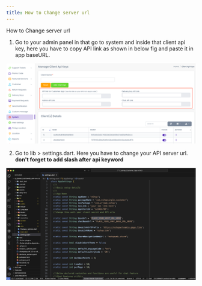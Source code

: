 ```yaml
---
title: How to Change server url
---
```


How to Change server url

1. Go to your admin panel in that go to system and inside that client api key, here you have to copy API link as shown in below fig and paste it in app baseURL.

![eShop](/img/serverurladmin.png)

2. Go to lib > settings.dart. Here you have to change your API server url. **don't forget to add slash after api keyword**

![eShop](/img/base-url.png) 
